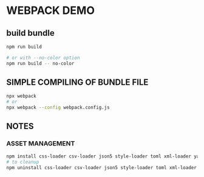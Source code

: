 # WEBPACK DEMO

## build bundle

```bash
npm run build

# or with --no-color option
npm run build -- no-color
```

## SIMPLE COMPILING OF BUNDLE FILE

```bash
npx webpack
# or
npx webpack --config webpack.config.js
```

## NOTES

### ASSET MANAGEMENT

```bash
npm install css-loader csv-loader json5 style-loader toml xml-loader yamljs
# to cleanup
npm uninstall css-loader csv-loader json5 style-loader toml xml-loader yamljs
```
